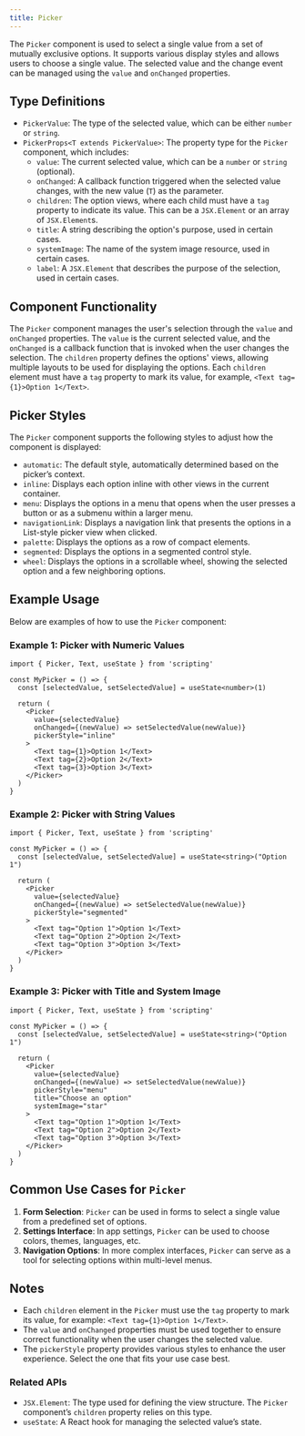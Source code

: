 ```yaml
---
title: Picker
---
```

The `Picker` component is used to select a single value from a set of mutually exclusive options. It supports various display styles and allows users to choose a single value. The selected value and the change event can be managed using the `value` and `onChanged` properties.

## Type Definitions

- `PickerValue`: The type of the selected value, which can be either `number` or `string`.
- `PickerProps<T extends PickerValue>`: The property type for the `Picker` component, which includes:
  - `value`: The current selected value, which can be a `number` or `string` (optional).
  - `onChanged`: A callback function triggered when the selected value changes, with the new value (`T`) as the parameter.
  - `children`: The option views, where each child must have a `tag` property to indicate its value. This can be a `JSX.Element` or an array of `JSX.Element`s.
  - `title`: A string describing the option's purpose, used in certain cases.
  - `systemImage`: The name of the system image resource, used in certain cases.
  - `label`: A `JSX.Element` that describes the purpose of the selection, used in certain cases.

## Component Functionality

The `Picker` component manages the user's selection through the `value` and `onChanged` properties. The `value` is the current selected value, and the `onChanged` is a callback function that is invoked when the user changes the selection. The `children` property defines the options' views, allowing multiple layouts to be used for displaying the options. Each `children` element must have a `tag` property to mark its value, for example, `<Text tag={1}>Option 1</Text>`.

## Picker Styles

The `Picker` component supports the following styles to adjust how the component is displayed:

- `automatic`: The default style, automatically determined based on the picker’s context.
- `inline`: Displays each option inline with other views in the current container.
- `menu`: Displays the options in a menu that opens when the user presses a button or as a submenu within a larger menu.
- `navigationLink`: Displays a navigation link that presents the options in a List-style picker view when clicked.
- `palette`: Displays the options as a row of compact elements.
- `segmented`: Displays the options in a segmented control style.
- `wheel`: Displays the options in a scrollable wheel, showing the selected option and a few neighboring options.

## Example Usage

Below are examples of how to use the `Picker` component:

### Example 1: Picker with Numeric Values

```tsx
import { Picker, Text, useState } from 'scripting'

const MyPicker = () => {
  const [selectedValue, setSelectedValue] = useState<number>(1)

  return (
    <Picker
      value={selectedValue}
      onChanged={(newValue) => setSelectedValue(newValue)}
      pickerStyle="inline"
    >
      <Text tag={1}>Option 1</Text>
      <Text tag={2}>Option 2</Text>
      <Text tag={3}>Option 3</Text>
    </Picker>
  )
}
```

### Example 2: Picker with String Values

```tsx
import { Picker, Text, useState } from 'scripting'

const MyPicker = () => {
  const [selectedValue, setSelectedValue] = useState<string>("Option 1")

  return (
    <Picker
      value={selectedValue}
      onChanged={(newValue) => setSelectedValue(newValue)}
      pickerStyle="segmented"
    >
      <Text tag="Option 1">Option 1</Text>
      <Text tag="Option 2">Option 2</Text>
      <Text tag="Option 3">Option 3</Text>
    </Picker>
  )
}
```

### Example 3: Picker with Title and System Image

```tsx
import { Picker, Text, useState } from 'scripting'

const MyPicker = () => {
  const [selectedValue, setSelectedValue] = useState<string>("Option 1")

  return (
    <Picker
      value={selectedValue}
      onChanged={(newValue) => setSelectedValue(newValue)}
      pickerStyle="menu"
      title="Choose an option"
      systemImage="star"
    >
      <Text tag="Option 1">Option 1</Text>
      <Text tag="Option 2">Option 2</Text>
      <Text tag="Option 3">Option 3</Text>
    </Picker>
  )
}
```

## Common Use Cases for `Picker`

1. **Form Selection**: `Picker` can be used in forms to select a single value from a predefined set of options.
2. **Settings Interface**: In app settings, `Picker` can be used to choose colors, themes, languages, etc.
3. **Navigation Options**: In more complex interfaces, `Picker` can serve as a tool for selecting options within multi-level menus.

## Notes

- Each `children` element in the `Picker` must use the `tag` property to mark its value, for example: `<Text tag={1}>Option 1</Text>`.
- The `value` and `onChanged` properties must be used together to ensure correct functionality when the user changes the selected value.
- The `pickerStyle` property provides various styles to enhance the user experience. Select the one that fits your use case best.

### Related APIs

- `JSX.Element`: The type used for defining the view structure. The `Picker` component’s `children` property relies on this type.
- `useState`: A React hook for managing the selected value’s state.
